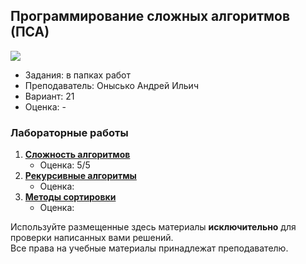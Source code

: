 ## Программирование сложных алгоритмов (ПСА)

![](https://img.shields.io/badge/Programming%20lang-Java-informational?style=flat-square&logo=java&logoColor=white&color=5194f0)

- Задания: в папках работ
- Преподаватель: Онысько Андрей Ильич
- Вариант: 21
- Оценка: -<br>

### Лабораторные работы
1. [**Сложность алгоритмов**](https://github.com/xairaven/KPI-Labs/tree/main/2ndSemester/Programming%20complex%20algorithms/Lab1)
   - Оценка: 5/5
2. [**Рекурсивные алгоритмы**](https://github.com/xairaven/KPI-Labs/tree/main/2ndSemester/Programming%20complex%20algorithms/Lab2)
   - Оценка: 
3. [**Методы сортировки**](https://github.com/xairaven/KPI-Labs/tree/main/2ndSemester/Programming%20complex%20algorithms/Lab3)
   - Оценка: 

Используйте размещенные здесь материалы **исключительно** для проверки написанных вами решений.<br>
Все права на учебные материалы принадлежат преподавателю. 
